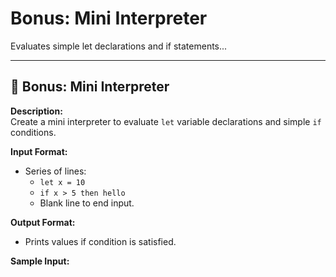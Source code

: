 # Bonus: Mini Interpreter

Evaluates simple let declarations and if statements...

---

## 🔹 Bonus: Mini Interpreter

**Description:**  
Create a mini interpreter to evaluate `let` variable declarations and simple `if` conditions.

**Input Format:**
- Series of lines:
  - `let x = 10`
  - `if x > 5 then hello`
  - Blank line to end input.

**Output Format:**
- Prints values if condition is satisfied.

**Sample Input:**
